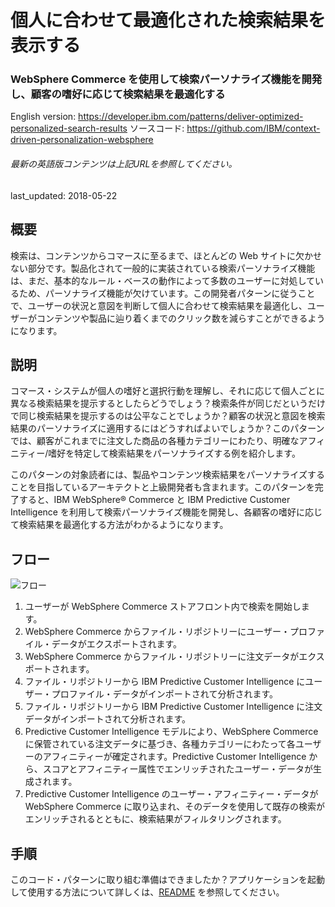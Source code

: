 # 個人に合わせて最適化された検索結果を表示する

### WebSphere Commerce を使用して検索パーソナライズ機能を開発し、顧客の嗜好に応じて検索結果を最適化する

English version: https://developer.ibm.com/patterns/deliver-optimized-personalized-search-results
  ソースコード: https://github.com/IBM/context-driven-personalization-websphere

###### 最新の英語版コンテンツは上記URLを参照してください。
last_updated: 2018-05-22

 ## 概要

検索は、コンテンツからコマースに至るまで、ほとんどの Web サイトに欠かせない部分です。製品化されて一般的に実装されている検索パーソナライズ機能は、まだ、基本的なルール・ベースの動作によって多数のユーザーに対処しているため、パーソナライズ機能が欠けています。この開発者パターンに従うことで、ユーザーの状況と意図を判断して個人に合わせて検索結果を最適化し、ユーザーがコンテンツや製品に辿り着くまでのクリック数を減らすことができるようになります。

## 説明

コマース・システムが個人の嗜好と選択行動を理解し、それに応じて個人ごとに異なる検索結果を提示するとしたらどうでしょう？検索条件が同じだというだけで同じ検索結果を提示するのは公平なことでしょうか？顧客の状況と意図を検索結果のパーソナライズに適用するにはどうすればよいでしょうか？このパターンでは、顧客がこれまでに注文した商品の各種カテゴリーにわたり、明確なアフィニティー/嗜好を特定して検索結果をパーソナライズする例を紹介します。

このパターンの対象読者には、製品やコンテンツ検索結果をパーソナライズすることを目指しているアーキテクトと上級開発者も含まれます。このパターンを完了すると、IBM WebSphere&reg; Commerce と IBM Predictive Customer Intelligence を利用して検索パーソナライズ機能を開発し、各顧客の嗜好に応じて検索結果を最適化する方法がわかるようになります。

## フロー

![フロー](../../images/arch-intent-and-context.png)

1. ユーザーが WebSphere Commerce ストアフロント内で検索を開始します。
1. WebSphere Commerce からファイル・リポジトリーにユーザー・プロファイル・データがエクスポートされます。
1. WebSphere Commerce からファイル・リポジトリーに注文データがエクスポートされます。
1. ファイル・リポジトリーから IBM Predictive Customer Intelligence にユーザー・プロファイル・データがインポートされて分析されます。
1. ファイル・リポジトリーから IBM Predictive Customer Intelligence に注文データがインポートされて分析されます。
1. Predictive Customer Intelligence モデルにより、WebSphere Commerce に保管されている注文データに基づき、各種カテゴリーにわたって各ユーザーのアフィニティーが確定されます。Predictive Customer Intelligence から、スコアとアフィニティー属性でエンリッチされたユーザー・データが生成されます。
1. Predictive Customer Intelligence のユーザー・アフィニティー・データが WebSphere Commerce に取り込まれ、そのデータを使用して既存の検索がエンリッチされるとともに、検索結果がフィルタリングされます。

## 手順

このコード・パターンに取り組む準備はできましたか？アプリケーションを起動して使用する方法について詳しくは、[README](https://github.com/IBM/context-driven-personalization-websphere/blob/master/README.md) を参照してください。
